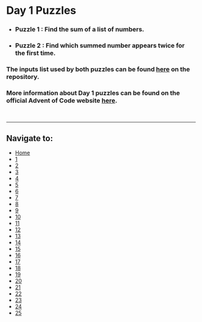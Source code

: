 # Day 1 Puzzles


* ### Puzzle 1 : Find the sum of a list of numbers.
* ### Puzzle 2 : Find which summed number appears twice for the first time.

### The inputs list used by both puzzles can be found [here](Source\Day_1\INPUTS.txt) on the repository.

### More information about Day 1 puzzles can be found on the official Advent of Code website [here](https://adventofcode.com/2018/day/1).

<br>
<hr>

## Navigate to:
* [Home](/)
* [1](Source\Day_1)
* [2](Source\Day_2)
* [3](Source\Day_3)
* [4](Source\Day_4)
* [5](Source\Day_5)
* [6](Source\Day_6)
* [7](Source\Day_7)
* [8](Source\Day_8)
* [9](Source\Day_9)
* [10](Source\Day_10)
* [11](Source\Day_11)
* [12](Source\Day_12)
* [13](Source\Day_13)
* [14](Source\Day_14)
* [15](Source\Day_15)
* [16](Source\Day_16)
* [17](Source\Day_17)
* [18](Source\Day_18)
* [19](Source\Day_19)
* [20](Source\Day_20)
* [21](Source\Day_21)
* [22](Source\Day_22)
* [23](Source\Day_23)
* [24](Source\Day_24)
* [25](Source\Day_25)